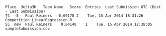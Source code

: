    Place  delta3h	 Team Name	 Score  Entries	 Last Submission UTC (Best - Last Submission)
    74  -5   Paul Reiners   0.69178	2	 Tue, 15 Apr 2014 18:31:26  Competition_LinearRegression.R
    55  new	 Paul Reiners	 0.64140	1	 Tue, 15 Apr 2014 12:38:05  sampleSubmission.csv

